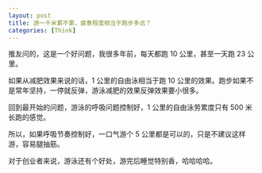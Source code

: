 ```yaml
---
layout: post
title: 游一千米累不累，疲惫程度相当于跑步多远？
categories: [Think]
---
```


推友问的，这是一个好问题，我很多年前，每天都跑 10 公里，甚至一天跑 23 公里。

如果从减肥效果来说的话，1 公里的自由泳相当于跑 10 公里的效果。跑步如果不是常年坚持，一停就反弹，游泳减肥的效果反弹效果要小很多。

回到最开始的问题，游泳的呼吸问题控制好，1 公里的自由泳劳累度只有 500 米长跑的感觉。

所以，如果呼吸节奏控制好，一口气游个 5 公里都是可以的，只是不建议这样游，容易腿抽筋。

对于创业者来说，游泳还有个好处，游完后睡觉特别香，哈哈哈哈。
